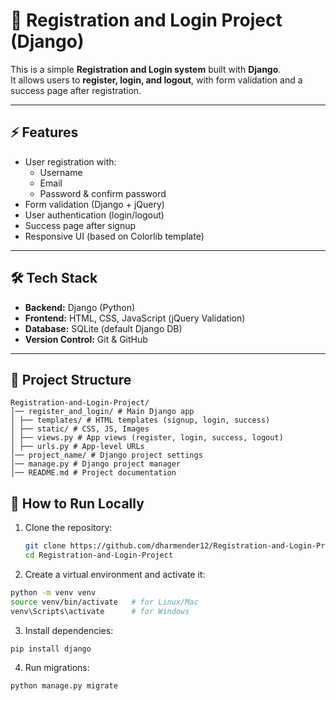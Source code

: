 # 📝 Registration and Login Project (Django)

This is a simple **Registration and Login system** built with **Django**.  
It allows users to **register, login, and logout**, with form validation and a success page after registration.

---

## ⚡ Features
- User registration with:
  - Username
  - Email
  - Password & confirm password
- Form validation (Django + jQuery)
- User authentication (login/logout)
- Success page after signup
- Responsive UI (based on Colorlib template)

---

## 🛠 Tech Stack
- **Backend:** Django (Python)
- **Frontend:** HTML, CSS, JavaScript (jQuery Validation)
- **Database:** SQLite (default Django DB)
- **Version Control:** Git & GitHub

---

## 📂 Project Structure

```
Registration-and-Login-Project/
│── register_and_login/ # Main Django app
│ ├── templates/ # HTML templates (signup, login, success)
│ ├── static/ # CSS, JS, Images
│ ├── views.py # App views (register, login, success, logout)
│ ├── urls.py # App-level URLs
│── project_name/ # Django project settings
│── manage.py # Django project manager
│── README.md # Project documentation
```

## 🚀 How to Run Locally
1. Clone the repository:
   ```bash
   git clone https://github.com/dharmender12/Registration-and-Login-Project.git
   cd Registration-and-Login-Project


2. Create a virtual environment and activate it:
```bash
python -m venv venv
source venv/bin/activate   # for Linux/Mac
venv\Scripts\activate      # for Windows
```
3. Install dependencies:
```bash
pip install django
```
4. Run migrations:
```
python manage.py migrate
```






